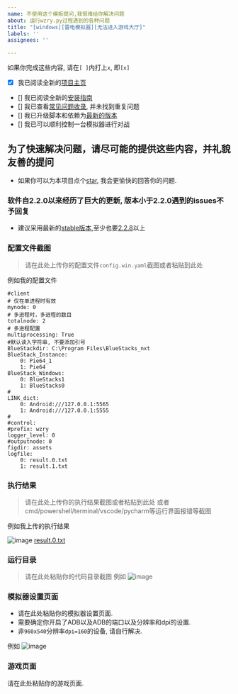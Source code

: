 ```yaml
---
name: 不使用这个模板提问,我很难给你解决问题
about: 运行wzry.py过程遇到的各种问题
title: "[windows][雷电模拟器][无法进入游戏大厅]"
labels: ''
assignees: ''

---
```


如果你完成这些内容, 请在`[ ]`内打上`x`, 即`[x]`
- [x] 我已阅读全新的[项目主页](https://cndaqiang.github.io/wzry.doc/)
- [] 我已阅读全新的[安装指南](https://cndaqiang.github.io/wzry.doc/guide/install/)
- [] 我已查看[常见问题收录](https://cndaqiang.github.io/wzry.doc/QA/), 并未找到重复问题
- [] 我已升级脚本和依赖为[最新的版本](https://github.com/cndaqiang/WZRY/releases)
- [] 我已可以顺利控制一台模拟器进行对战

## 为了快速解决问题，请尽可能的提供这些内容，并礼貌**友善**的提问
* 如果你可以为本项目点个[star](https://github.com/cndaqiang/WZRY), 我会更愉快的回答你的问题.


### 软件自2.2.0以来经历了巨大的更新, 版本小于2.2.0遇到的issues不予回复
* 建议采用最新的[stable版本](https://github.com/cndaqiang/WZRY/releases),至少也要[2.2.8](https://github.com/cndaqiang/WZRY/releases/tag/2.2.8)以上


### 配置文件截图
> 请在此处上传你的配置文件`config.win.yaml`截图或者粘贴到此处

例如我的配置文件
```
#client
# 仅在单进程时有效
mynode: 0
# 多进程时，多进程的数目
totalnode: 2
# 多进程配置
multiprocessing: True
#默认读入字符串, 不要添加引号
BlueStackdir: C:\Program Files\BlueStacks_nxt
BlueStack_Instance:
    0: Pie64_1
    1: Pie64
BlueStack_Windows:
    0: BlueStacks1
    1: BlueStacks0
#
LINK_dict:
    0: Android:///127.0.0.1:5565
    1: Android:///127.0.0.1:5555
#
#control:
#prefix: wzry
logger_level: 0
#outputnode: 0
figdir: assets
logfile:
    0: result.0.txt
    1: result.1.txt
```


### 执行结果
> 请在此处上传你的执行结果截图或者粘贴到此处
> 或者cmd/powershell/terminal/vscode/pycharm等运行界面报错等截图

例如我上传的执行结果

![image](https://github.com/user-attachments/assets/86562c4b-49c9-432a-bfef-415bcb5499dc)
[result.0.txt](https://github.com/user-attachments/files/17788598/result.0.txt)

### 运行目录
> 请在此处粘贴你的代码目录截图
例如
![image](https://github.com/user-attachments/assets/a2eb219b-f485-44fe-bff2-a2a757f3999c)

### 模拟器设置页面
* 请在此处粘贴你的模拟器设置页面.
* 需要确定你开启了ADB以及ADB的端口以及分辨率和dpi的设置.
* 非`960x540`分辨率`dpi=160`的设备, 请自行解决.

例如
![image](https://github.com/user-attachments/assets/ce5ca8ce-c1a2-4ac0-a2e3-e1b3ad74f5e0)


### 游戏页面
请在此处粘贴你的游戏页面.
